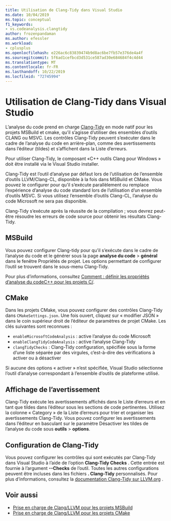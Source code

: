 ```yaml
---
title: Utilisation de Clang-Tidy dans Visual Studio
ms.date: 10/04/2019
ms.topic: conceptual
f1_keywords:
- vs.codeanalysis.clangtidy
author: frozenpandaman
ms.author: efessler
ms.workload:
- cplusplus
ms.openlocfilehash: e226ac6c83839474b9d8ac6be7fb57e376de4a4f
ms.sourcegitcommit: 5f6ad1cefbcd3d531ce587ad30e684684f4c4d44
ms.translationtype: MT
ms.contentlocale: fr-FR
ms.lasthandoff: 10/22/2019
ms.locfileid: "72745994"
---
```

# <a name="using-clang-tidy-in-visual-studio"></a>Utilisation de Clang-Tidy dans Visual Studio

L’analyse du code prend en charge [Clang-Tidy](https://clang.llvm.org/extra/clang-tidy/) en mode natif pour les projets MSBuild et cmake, qu’il s’agisse d’utiliser des ensembles d’outils CLANG ou MSVC. Les contrôles Clang-Tidy peuvent s’exécuter dans le cadre de l’analyse du code en arrière-plan, comme des avertissements dans l’éditeur (tildes) et s’affichent dans la Liste d’erreurs.

Pour utiliser Clang-Tidy, le composant «C++ outils Clang pour Windows » doit être installé via le Visual Studio installer.

Clang-Tidy est l’outil d’analyse par défaut lors de l’utilisation de l’ensemble d’outils LLVM/Clang-CL, disponible à la fois dans MSBuild et CMake. Vous pouvez le configurer pour qu’il s’exécute parallèlement ou remplace l’expérience d’analyse du code standard lors de l’utilisation d’un ensemble d’outils MSVC. Si vous utilisez l’ensemble d’outils Clang-CL, l’analyse du code Microsoft ne sera pas disponible.

Clang-Tidy s’exécute après la réussite de la compilation ; vous devrez peut-être résoudre les erreurs de code source pour obtenir les résultats Clang-Tidy.


## <a name="msbuild"></a>MSBuild

Vous pouvez configurer Clang-tidy pour qu’il s’exécute dans le cadre de l’analyse du code et le générer sous la page **analyse du code**  > **général** dans le fenêtre Propriétés de projet. Les options permettant de configurer l’outil se trouvent dans le sous-menu Clang-Tidy.

Pour plus d’informations, consultez [Comment : définir les propriétés d’analyse du codeC++ pour les projets C/](../code-quality/how-to-set-code-analysis-properties-for-c-cpp-projects.md).

## <a name="cmake"></a>CMake

Dans les projets CMake, vous pouvez configurer des contrôles Clang-Tidy dans `CMakeSettings.json`. Une fois ouvert, cliquez sur « modifier JSON » dans le coin supérieur droit de l’éditeur de paramètres de projet CMake. Les clés suivantes sont reconnues :

- `enableMicrosoftCodeAnalysis` : active l’analyse du code Microsoft
- `enableClangTidyCodeAnalysis` : active l’analyse Clang-Tidy
- `clangTidyChecks` : Clang-Tidy configuration, spécifiée sous la forme d’une liste séparée par des virgules, c’est-à-dire des vérifications à activer ou à désactiver

Si aucune des options « activer » n’est spécifiée, Visual Studio sélectionne l’outil d’analyse correspondant à l’ensemble d’outils de plateforme utilisé.

## <a name="warning-display"></a>Affichage de l’avertissement

Clang-Tidy exécute les avertissements affichés dans le Liste d’erreurs et en tant que tildes dans l’éditeur sous les sections de code pertinentes. Utilisez la colonne « Category » de la Liste d’erreurs pour trier et organiser les avertissements Clang-Tidy. Vous pouvez configurer les avertissements dans l’éditeur en basculant sur le paramètre Désactiver les tildes de l’analyse du code sous **outils**  > **options**.

## <a name="clang-tidy-configuration"></a>Configuration de Clang-Tidy

Vous pouvez configurer les contrôles qui sont exécutés par Clang-Tidy dans Visual Studio à l’aide de l’option **Clang-Tidy Checks** . Cette entrée est fournie à l’argument **--Checks** de l’outil. Toutes les autres configurations peuvent être incluses dans les fichiers **. Clang-Tidy** personnalisés. Pour plus d’informations, consultez la [documentation Clang-Tidy sur LLVM.org](https://clang.llvm.org/extra/clang-tidy/) .

## <a name="see-also"></a>Voir aussi

- [Prise en charge de Clang/LLVM pour les projets MSBuild](https://aka.ms/cpp/clangmsbuild)
- [Prise en charge de Clang/LLVM pour les projets CMake](https://aka.ms/cpp/clangcmake)
